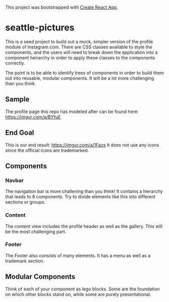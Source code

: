 This project was bootstrapped with [Create React App](https://github.com/facebookincubator/create-react-app).

# seattle-pictures

This is a seed project to build out a mock, simpler version of the profile module of Instagram.com.
There are CSS classes available to style the components, and the users will need to break down the application into a component heirarchy in order to apply these classes to the components correctly.

The point is to be able to identify trees of components in order to build them out into reusable, modular components. It will be a lot more challenging than you think. 

## Sample
The profile page this repo has modeled after can be found here: https://imgur.com/a/BYfuE

## End Goal
This is our end result: https://imgur.com/a/1Fazs
It does not use any icons since the official icons are trademarked.

## Components
### Navbar
The navigation bar is more challening than you think! It contains a hierarchy that leads to 8 components. Try to divide elements like this into different sections or groups.
### Content
The content view includes the profile header as well as the gallery. This will be the most challenging part.
### Footer
The Footer also consists of many elements. It has a menu as well as a trademark section.

## Modular Components
Think of each of your component as lego blocks. Some are the foundation on which other blocks stand on, while some are purely presentational.
